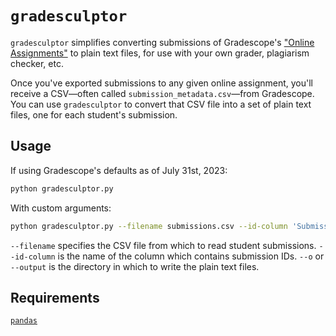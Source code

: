 # `gradesculptor`

`gradesculptor` simplifies converting submissions of Gradescope's ["Online Assignments"](https://help.gradescope.com/article/gm5cmcz19k-instructor-assignment-online) to plain text files, for use with your own grader, plagiarism checker, etc.

Once you've exported submissions to any given online assignment, you'll receive a CSV—often called `submission_metadata.csv`—from Gradescope. You can use `gradesculptor` to convert that CSV file into a set of plain text files, one for each student's submission.

## Usage

If using Gradescope's defaults as of July 31st, 2023:

```bash
python gradesculptor.py
```

With custom arguments:

```bash
python gradesculptor.py --filename submissions.csv --id-column 'Submission ID' --o 'test_submissions/'
```

`--filename` specifies the CSV file from which to read student submissions. `--id-column` is the name of the column which contains submission IDs. `--o` or `--output` is the directory in which to write the plain text files.

## Requirements

[`pandas`](https://pandas.pydata.org/)